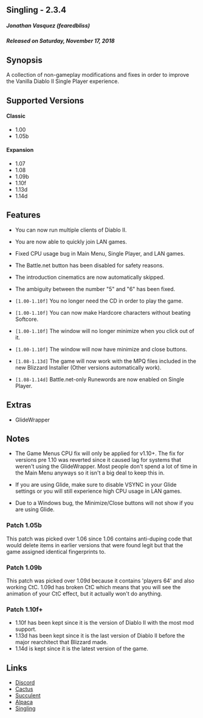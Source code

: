 ## Singling - 2.3.4
##### Jonathan Vasquez (fearedbliss)
##### Released on Saturday, November 17, 2018

## Synopsis

A collection of non-gameplay modifications and fixes in
order to improve the Vanilla Diablo II Single Player experience.

## Supported Versions

#### Classic

- 1.00
- 1.05b

#### Expansion

- 1.07
- 1.08
- 1.09b
- 1.10f
- 1.13d
- 1.14d

## Features

- You can now run multiple clients of Diablo II.
- You are now able to quickly join LAN games.
- Fixed CPU usage bug in Main Menu, Single Player, and LAN games.
- The Battle.net button has been disabled for safety reasons.
- The introduction cinematics are now automatically skipped.
- The ambiguity between the number "5" and "6" has been fixed.

- `[1.00-1.10f]` You no longer need the CD in order to play the game.
- `[1.00-1.10f]` You can now make Hardcore characters without beating Softcore.
- `[1.00-1.10f]` The window will no longer minimize when you click out of it.
- `[1.00-1.10f]` The window will now have minimize and close buttons.

- `[1.08-1.13d]` The game will now work with the MPQ files included in the
                 new Blizzard Installer (Other versions automatically work).

- `[1.08-1.14d]` Battle.net-only Runewords are now enabled on Single Player.

## Extras

- GlideWrapper

## Notes

- The Game Menus CPU fix will only be applied for v1.10+. The fix for versions
  pre 1.10 was reverted since it caused lag for systems that weren't using the
  GlideWrapper. Most people don't spend a lot of time in the Main Menu anyways
  so it isn't a big deal to keep this in.

- If you are using Glide, make sure to disable VSYNC in your Glide settings
  or you will still experience high CPU usage in LAN games.

- Due to a Windows bug, the Minimize/Close buttons will not show if you are using Glide.

### Patch 1.05b

This patch was picked over 1.06 since 1.06 contains anti-duping code
that would delete items in earlier versions that were found legit but
that the game assigned identical fingerprints to.

### Patch 1.09b

This patch was picked over 1.09d because it contains 'players 64' and
also working CtC. 1.09d has broken CtC which means that you will
see the animation of your CtC effect, but it actually won't do anything.

### Patch 1.10f+

- 1.10f has been kept since it is the version of Diablo II with the most mod support.
- 1.13d has been kept since it is the last version of Diablo II before the major rearchitect
  that Blizzard made.
- 1.14d is kept since it is the latest version of the game.

## Links

- [Discord](https://discord.gg/B59qDKy)
- [Cactus](https://github.com/fearedbliss/Cactus)
- [Succulent](https://github.com/fearedbliss/Succulent)
- [Alpaca](https://github.com/fearedbliss/Alpaca)
- [Singling](https://github.com/fearedbliss/Singling)